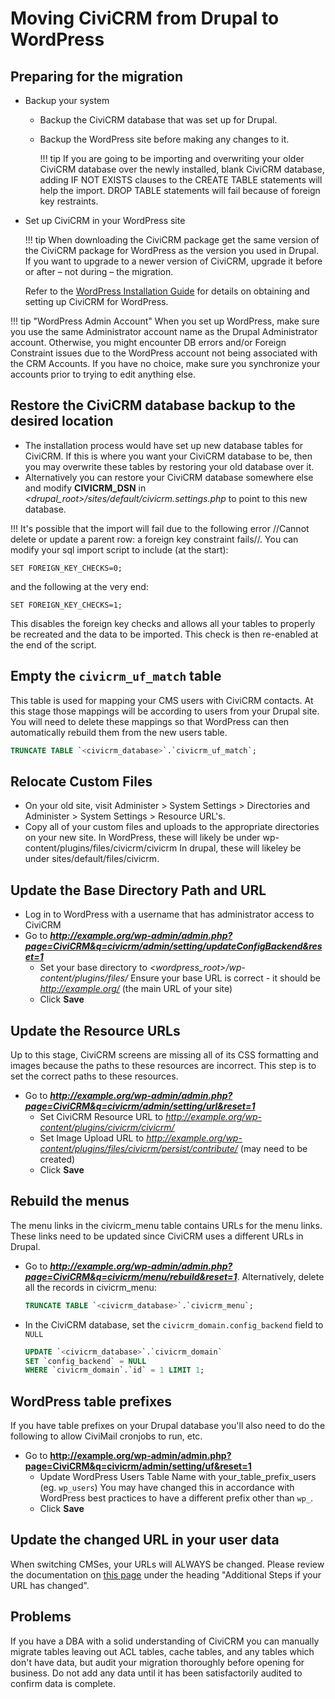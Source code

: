 # Moving CiviCRM from Drupal to WordPress

## Preparing for the migration

* Backup your system
    * Backup the CiviCRM database that was set up for Drupal.
    * Backup the WordPress site before making any changes to it.

        !!! tip
            If you are going to be importing and overwriting your older CiviCRM database over the newly installed, blank CiviCRM database, adding IF NOT EXISTS clauses to the CREATE TABLE statements will help the import. DROP TABLE statements will fail because of foreign key restraints.

* Set up CiviCRM in your WordPress site

    !!! tip
        When downloading the CiviCRM package get the same version of the CiviCRM package for WordPress as the version you used in Drupal. If you want to upgrade to a newer version of CiviCRM, upgrade it before or after – not during – the migration.
    
     Refer to the [WordPress Installation Guide](/install/wordpress.md) for details on obtaining and setting up CiviCRM for WordPress.


!!! tip "WordPress Admin Account"
    When you set up WordPress, make sure you use the same Administrator account name as the Drupal Administrator account. Otherwise, you might encounter DB errors and/or Foreign Constraint issues due to the WordPress account not being associated with the CRM Accounts. If you have no choice, make sure you synchronize your accounts prior to trying to edit anything else.

## Restore the CiviCRM database backup to the desired location

* The installation process would have set up new database tables for CiviCRM. If this is where you want your CiviCRM database to be, then you may overwrite these tables by restoring your old database over it.
* Alternatively you can restore your CiviCRM database somewhere else and modify **CIVICRM_DSN** in _<drupal_root>/sites/default/civicrm.settings.php_ to point to this new database.

!!! It's possible that the import will fail due to the following error //Cannot delete or update a parent row: a foreign key constraint fails//. You can modify your sql import script to include (at the start):

``` 
SET FOREIGN_KEY_CHECKS=0;
```
and the following at the very end:

``` 
SET FOREIGN_KEY_CHECKS=1;
```

This disables the foreign key checks and allows all your tables to properly be recreated and the data to be imported. This check is then re-enabled at the end of the script.

## Empty the `civicrm_uf_match` table

This table is used for mapping your CMS users with CiviCRM contacts. At this stage those mappings will be according to users from your Drupal site. You will need to delete these mappings so that WordPress can then automatically rebuild them from the new users table.

``` sql
TRUNCATE TABLE `<civicrm_database>`.`civicrm_uf_match`;
```

## Relocate Custom Files

* On your old site, visit Administer > System Settings > Directories and Administer > System Settings > Resource URL's.
* Copy all of your custom files and uploads to the appropriate directories on your new site.
 In WordPress, these will likely be under wp-content/plugins/files/civicrm/civicrm
 In drupal, these will likeley be under sites/default/files/civicrm.


## Update the Base Directory Path and URL

* Log in to WordPress with a username that has administrator access to CiviCRM
* Go to _**http://example.org/wp-admin/admin.php?page=CiviCRM&q=civicrm/admin/setting/updateConfigBackend&reset=1**_
    * Set your base directory to _<wordpress_root>/wp-content/plugins/files/_
    Ensure your base URL is correct - it should be _http://example.org/_ (the main URL of your site)
    * Click **Save**

## Update the Resource URLs

Up to this stage, CiviCRM screens are missing all of its CSS formatting and images because the paths to these resources are incorrect. This step is to set the correct paths to these resources.

* Go to _**http://example.org/wp-admin/admin.php?page=CiviCRM&q=civicrm/admin/setting/url&reset=1**_
    * Set CiviCRM Resource URL to _http://example.org/wp-content/plugins/civicrm/civicrm/_
    * Set Image Upload URL to _http://example.org/wp-content/plugins/files/civicrm/persist/contribute/_ (may need to be created)
    * Click **Save**

## Rebuild the menus

The menu links in the civicrm_menu table contains URLs for the menu links. These links need to be updated since CiviCRM uses a different URLs in Drupal.

* Go to _**http://example.org/wp-admin/admin.php?page=CiviCRM&q=civicrm/menu/rebuild&reset=1**_. Alternatively, delete all the records in civicrm_menu:
    ```sql
    TRUNCATE TABLE `<civicrm_database>`.`civicrm_menu`;
    ```
    
* In the CiviCRM database, set the `civicrm_domain.config_backend` field to `NULL`
    ```sql
    UPDATE `<civicrm_database>`.`civicrm_domain`
    SET `config_backend` = NULL
    WHERE `civicrm_domain`.`id` = 1 LIMIT 1;
    ```

## WordPress table prefixes

If you have table prefixes on your Drupal database you'll also need to do the following to allow CiviMail cronjobs to run, etc.

* Go to **http://example.org/wp-admin/admin.php?page=CiviCRM&q=civicrm/admin/setting/uf&reset=1**
    * Update WordPress Users Table Name with your_table_prefix_users (eg. `wp_users`) You may have changed this in accordance with WordPress best practices to have a different prefix other than `wp_`.
    * Click **Save**

## Update the changed URL in your user data

When switching CMSes, your URLs will ALWAYS be changed. Please review the documentation on [this page](/misc/switch-servers.md) under the heading "Additional Steps if your URL has changed".

## Problems

If you have a DBA with a solid understanding of CiviCRM you can manually migrate tables leaving out ACL tables, cache tables, and any tables which don't have data, but audit your migration thoroughly before opening for business. Do not add any data until it has been satisfactorily audited to confirm data is complete.
